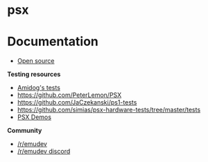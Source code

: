 # psx

# Documentation

* [Open source](https://github.com/grumpycoders/pcsx-redux/tree/main/src/mips/openbios)

**Testing resources**

* [Amidog's tests](https://emulation.gametechwiki.com/index.php/PS1_Tests)
* https://github.com/PeterLemon/PSX
* https://github.com/JaCzekanski/ps1-tests
* https://github.com/simias/psx-hardware-tests/tree/master/tests
* [PSX Demos](https://www.pouet.net/prodlist.php?order=thumbup&platform%5B0%5D=Playstation&page=1)

**Community**

* [/r/emudev](https://www.reddit.com/r/EmuDev/)
* [/r/emudev discord](https://discord.gg/7nuaqZ2)
